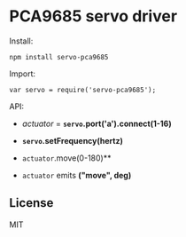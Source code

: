 # PCA9685 servo driver

Install:

```
npm install servo-pca9685
```

Import:

```
var servo = require('servo-pca9685');
```

API:

*  *actuator* = **`servo`.port('a').connect(1-16)**

*  **`servo`.setFrequency(hertz)** 

*  `actuator`.move(0-180)** 

*  `actuator` emits **("move", deg)**

## License

MIT